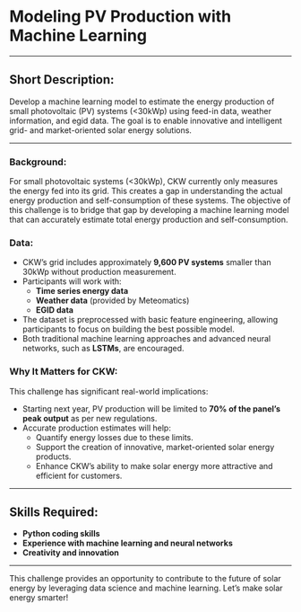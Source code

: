 # Modeling PV Production with Machine Learning

---

## Short Description:
Develop a machine learning model to estimate the energy production of small photovoltaic (PV) systems (<30kWp) using feed-in data, weather information, and egid data. The goal is to enable innovative and intelligent grid- and market-oriented solar energy solutions.

---

### Background:
For small photovoltaic systems (<30kWp), CKW currently only measures the energy fed into its grid. This creates a gap in understanding the actual energy production and self-consumption of these systems. The objective of this challenge is to bridge that gap by developing a machine learning model that can accurately estimate total energy production and self-consumption.  

### Data:
- CKW’s grid includes approximately **9,600 PV systems** smaller than 30kWp without production measurement.  
- Participants will work with:  
  - **Time series energy data**  
  - **Weather data** (provided by Meteomatics)  
  - **EGID data**  
- The dataset is preprocessed with basic feature engineering, allowing participants to focus on building the best possible model.  
- Both traditional machine learning approaches and advanced neural networks, such as **LSTMs**, are encouraged.  

### Why It Matters for CKW:
This challenge has significant real-world implications:  
- Starting next year, PV production will be limited to **70% of the panel’s peak output** as per new regulations.  
- Accurate production estimates will help:  
  - Quantify energy losses due to these limits.  
  - Support the creation of innovative, market-oriented solar energy products.  
  - Enhance CKW’s ability to make solar energy more attractive and efficient for customers.  

---

## Skills Required:
- **Python coding skills**  
- **Experience with machine learning and neural networks**  
- **Creativity and innovation**  

---

This challenge provides an opportunity to contribute to the future of solar energy by leveraging data science and machine learning. Let’s make solar energy smarter!
